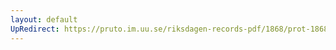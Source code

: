 ```yaml
---
layout: default
UpRedirect: https://pruto.im.uu.se/riksdagen-records-pdf/1868/prot-1868--fk--212/prot-1868--fk--212_007.pdf
---
```

